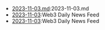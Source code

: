 
* [2023-11-03.md](./2023-11-03.md):2023-11-03.md
* [2023-11-03](./2023-11-03.md):Web3 Daily News Feed
* [2023-11-03](./2023-11-03.md):Web3 Daily News Feed

